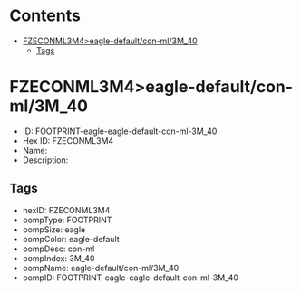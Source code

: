 



Contents
========

* [FZECONML3M4>eagle-default/con-ml/3M_40](#fzeconml3m4eagle-defaultcon-ml3m_40)
	* [Tags](#tags)

# FZECONML3M4>eagle-default/con-ml/3M_40

- ID: FOOTPRINT-eagle-eagle-default-con-ml-3M_40
- Hex ID: FZECONML3M4
- Name: 
- Description: 

## Tags

- hexID: FZECONML3M4
- oompType: FOOTPRINT
- oompSize: eagle
- oompColor: eagle-default
- oompDesc: con-ml
- oompIndex: 3M_40
- oompName: eagle-default/con-ml/3M_40
- oompID: FOOTPRINT-eagle-eagle-default-con-ml-3M_40
